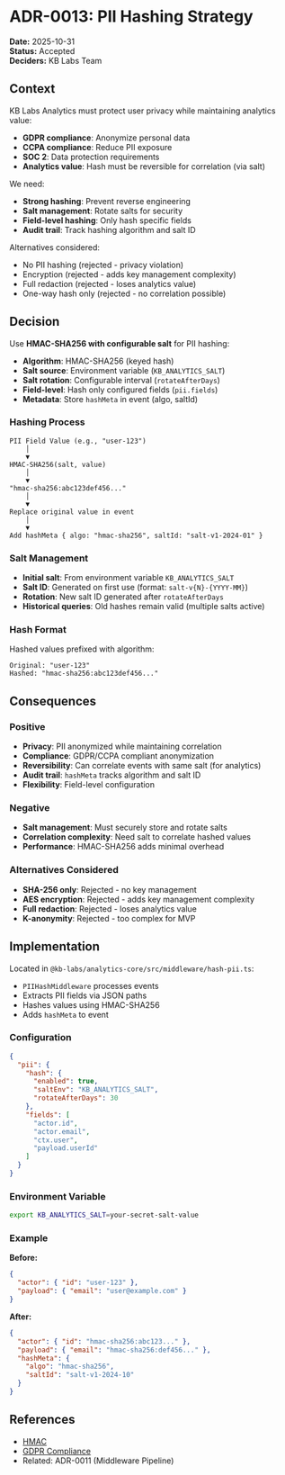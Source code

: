 # ADR-0013: PII Hashing Strategy

**Date:** 2025-10-31  
**Status:** Accepted  
**Deciders:** KB Labs Team

## Context

KB Labs Analytics must protect user privacy while maintaining analytics value:
- **GDPR compliance**: Anonymize personal data
- **CCPA compliance**: Reduce PII exposure
- **SOC 2**: Data protection requirements
- **Analytics value**: Hash must be reversible for correlation (via salt)

We need:
- **Strong hashing**: Prevent reverse engineering
- **Salt management**: Rotate salts for security
- **Field-level hashing**: Only hash specific fields
- **Audit trail**: Track hashing algorithm and salt ID

Alternatives considered:
- No PII hashing (rejected - privacy violation)
- Encryption (rejected - adds key management complexity)
- Full redaction (rejected - loses analytics value)
- One-way hash only (rejected - no correlation possible)

## Decision

Use **HMAC-SHA256 with configurable salt** for PII hashing:
- **Algorithm**: HMAC-SHA256 (keyed hash)
- **Salt source**: Environment variable (`KB_ANALYTICS_SALT`)
- **Salt rotation**: Configurable interval (`rotateAfterDays`)
- **Field-level**: Hash only configured fields (`pii.fields`)
- **Metadata**: Store `hashMeta` in event (algo, saltId)

### Hashing Process

```
PII Field Value (e.g., "user-123")
    │
    ▼
HMAC-SHA256(salt, value)
    │
    ▼
"hmac-sha256:abc123def456..."
    │
    ▼
Replace original value in event
    │
    ▼
Add hashMeta { algo: "hmac-sha256", saltId: "salt-v1-2024-01" }
```

### Salt Management

- **Initial salt**: From environment variable `KB_ANALYTICS_SALT`
- **Salt ID**: Generated on first use (format: `salt-v{N}-{YYYY-MM}`)
- **Rotation**: New salt ID generated after `rotateAfterDays`
- **Historical queries**: Old hashes remain valid (multiple salts active)

### Hash Format

Hashed values prefixed with algorithm:

```
Original: "user-123"
Hashed: "hmac-sha256:abc123def456..."
```

## Consequences

### Positive

- **Privacy**: PII anonymized while maintaining correlation
- **Compliance**: GDPR/CCPA compliant anonymization
- **Reversibility**: Can correlate events with same salt (for analytics)
- **Audit trail**: `hashMeta` tracks algorithm and salt ID
- **Flexibility**: Field-level configuration

### Negative

- **Salt management**: Must securely store and rotate salts
- **Correlation complexity**: Need salt to correlate hashed values
- **Performance**: HMAC-SHA256 adds minimal overhead

### Alternatives Considered

- **SHA-256 only**: Rejected - no key management
- **AES encryption**: Rejected - adds key management complexity
- **Full redaction**: Rejected - loses analytics value
- **K-anonymity**: Rejected - too complex for MVP

## Implementation

Located in `@kb-labs/analytics-core/src/middleware/hash-pii.ts`:

- `PIIHashMiddleware` processes events
- Extracts PII fields via JSON paths
- Hashes values using HMAC-SHA256
- Adds `hashMeta` to event

### Configuration

```json
{
  "pii": {
    "hash": {
      "enabled": true,
      "saltEnv": "KB_ANALYTICS_SALT",
      "rotateAfterDays": 30
    },
    "fields": [
      "actor.id",
      "actor.email",
      "ctx.user",
      "payload.userId"
    ]
  }
}
```

### Environment Variable

```bash
export KB_ANALYTICS_SALT=your-secret-salt-value
```

### Example

**Before:**
```json
{
  "actor": { "id": "user-123" },
  "payload": { "email": "user@example.com" }
}
```

**After:**
```json
{
  "actor": { "id": "hmac-sha256:abc123..." },
  "payload": { "email": "hmac-sha256:def456..." },
  "hashMeta": {
    "algo": "hmac-sha256",
    "saltId": "salt-v1-2024-10"
  }
}
```

## References

- [HMAC](https://en.wikipedia.org/wiki/HMAC)
- [GDPR Compliance](https://gdpr.eu/)
- Related: ADR-0011 (Middleware Pipeline)

